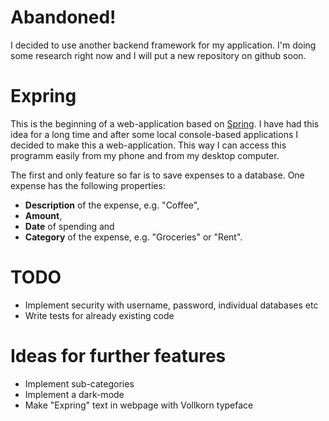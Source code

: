 # Abandoned!
I decided to use another backend framework for my application. I'm doing some research right now and I will put a new repository on github soon. 
# Expring
This is the beginning of a web-application based on [Spring](https://spring.io/). I have had this idea for a long
 time and after some local console-based applications I decided to make this a web-application. This way I can access
  this programm easily from my phone and from my desktop computer.

The first and only feature so far is to save expenses to a database. One expense has the following properties:

* **Description** of the expense, e.g. "Coffee",
* **Amount**,
* **Date** of spending and
* **Category** of the expense, e.g. "Groceries" or "Rent".

# TODO
* Implement security with username, password, individual databases etc
* Write tests for already existing code

# Ideas for further features
* Implement sub-categories
* Implement a dark-mode
* Make "Expring" text in webpage with Vollkorn typeface
